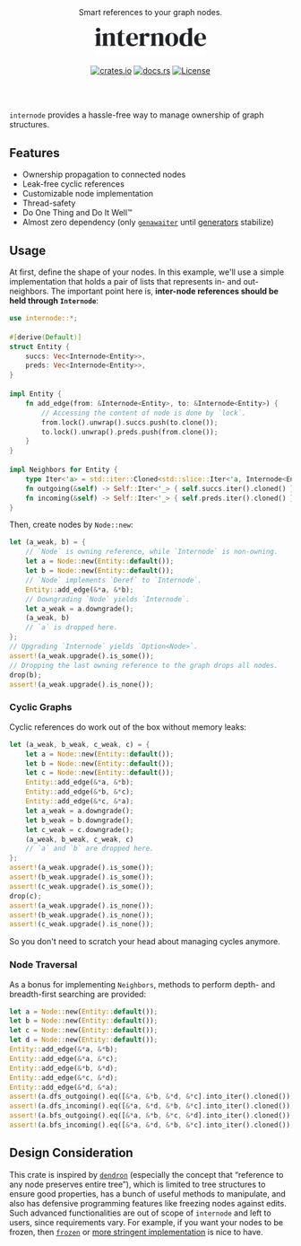 <div align="center"><br><br>

Smart references to your graph nodes.

<img src="logo.png" alt="internode" width="200">

[![crates.io](https://img.shields.io/crates/v/internode)](https://crates.io/crates/internode) [![docs.rs](https://img.shields.io/docsrs/internode)](https://docs.rs/internode/latest/internode/) [![License](https://img.shields.io/github/license/yuhr/internode)](https://github.com/yuhr/internode/blob/develop/LICENSE)

<br><br></div>

`internode` provides a hassle-free way to manage ownership of graph structures.

## Features

- Ownership propagation to connected nodes
- Leak-free cyclic references
- Customizable node implementation
- Thread-safety
- Do One Thing and Do It Well™︎
- Almost zero dependency (only [`genawaiter`](https://crates.io/crates/genawaiter) until [generators](https://github.com/rust-lang/rust/issues/43122) stabilize)

## Usage

At first, define the shape of your nodes. In this example, we'll use a simple implementation that holds a pair of lists that represents in- and out-neighbors. The important point here is, **inter-node references should be held through `Internode`**:

```rust
use internode::*;

#[derive(Default)]
struct Entity {
	succs: Vec<Internode<Entity>>,
	preds: Vec<Internode<Entity>>,
}

impl Entity {
	fn add_edge(from: &Internode<Entity>, to: &Internode<Entity>) {
		// Accessing the content of node is done by `lock`.
		from.lock().unwrap().succs.push(to.clone());
		to.lock().unwrap().preds.push(from.clone());
	}
}

impl Neighbors for Entity {
	type Iter<'a> = std::iter::Cloned<std::slice::Iter<'a, Internode<Entity>>>;
	fn outgoing(&self) -> Self::Iter<'_> { self.succs.iter().cloned() }
	fn incoming(&self) -> Self::Iter<'_> { self.preds.iter().cloned() }
}
```

Then, create nodes by `Node::new`:

```rust
let (a_weak, b) = {
	// `Node` is owning reference, while `Internode` is non-owning.
	let a = Node::new(Entity::default());
	let b = Node::new(Entity::default());
	// `Node` implements `Deref` to `Internode`.
	Entity::add_edge(&*a, &*b);
	// Downgrading `Node` yields `Internode`.
	let a_weak = a.downgrade();
	(a_weak, b)
	// `a` is dropped here.
};
// Upgrading `Internode` yields `Option<Node>`.
assert!(a_weak.upgrade().is_some());
// Dropping the last owning reference to the graph drops all nodes.
drop(b);
assert!(a_weak.upgrade().is_none());
```

### Cyclic Graphs

Cyclic references do work out of the box without memory leaks:

```rust
let (a_weak, b_weak, c_weak, c) = {
	let a = Node::new(Entity::default());
	let b = Node::new(Entity::default());
	let c = Node::new(Entity::default());
	Entity::add_edge(&*a, &*b);
	Entity::add_edge(&*b, &*c);
	Entity::add_edge(&*c, &*a);
	let a_weak = a.downgrade();
	let b_weak = b.downgrade();
	let c_weak = c.downgrade();
	(a_weak, b_weak, c_weak, c)
	// `a` and `b` are dropped here.
};
assert!(a_weak.upgrade().is_some());
assert!(b_weak.upgrade().is_some());
assert!(c_weak.upgrade().is_some());
drop(c);
assert!(a_weak.upgrade().is_none());
assert!(b_weak.upgrade().is_none());
assert!(c_weak.upgrade().is_none());
```

So you don't need to scratch your head about managing cycles anymore.

### Node Traversal

As a bonus for implementing `Neighbors`, methods to perform depth- and breadth-first searching are provided:

```rust
let a = Node::new(Entity::default());
let b = Node::new(Entity::default());
let c = Node::new(Entity::default());
let d = Node::new(Entity::default());
Entity::add_edge(&*a, &*b);
Entity::add_edge(&*a, &*c);
Entity::add_edge(&*b, &*d);
Entity::add_edge(&*c, &*d);
Entity::add_edge(&*d, &*a);
assert!(a.dfs_outgoing().eq([&*a, &*b, &*d, &*c].into_iter().cloned()));
assert!(a.dfs_incoming().eq([&*a, &*d, &*b, &*c].into_iter().cloned()));
assert!(a.bfs_outgoing().eq([&*a, &*b, &*c, &*d].into_iter().cloned()));
assert!(a.bfs_incoming().eq([&*a, &*d, &*b, &*c].into_iter().cloned()));
```

## Design Consideration

This crate is inspired by [`dendron`](https://crates.io/crates/dendron) (especially the concept that “reference to any node preserves entire tree”), which is limited to tree structures to ensure good properties, has a bunch of useful methods to manipulate, and also has defensive programming features like freezing nodes against edits. Such advanced functionalities are out of scope of `internode` and left to users, since requirements vary. For example, if you want your nodes to be frozen, then [`frozen`](https://crates.io/crates/frozen) or [more stringent implementation](https://users.rust-lang.org/t/immutable-frozen-t-type/23868) is nice to have.